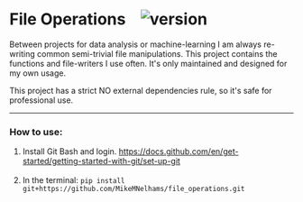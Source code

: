 # File Operations &nbsp; &nbsp;![version](https://img.shields.io/badge/Version-1.0.0-yellow.svg)

Between projects for data analysis or machine-learning I am always re-writing common semi-trivial file manipulations.
This project contains the functions and file-writers I use often. It's only maintained and designed for my own usage.

This project has a strict NO external dependencies rule, so it's safe for professional use.

------

### How to use:

1. Install Git Bash and login. https://docs.github.com/en/get-started/getting-started-with-git/set-up-git
<br><br>
2. In the terminal: ``pip install git+https://github.com/MikeMNelhams/file_operations.git``


